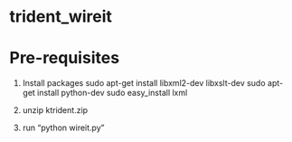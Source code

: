 trident_wireit
==============

Pre-requisites
==============
1) Install packages
sudo apt-get install libxml2-dev libxslt-dev
sudo apt-get install python-dev
sudo easy_install lxml

2) unzip ktrident.zip
3) run “python wireit.py”

